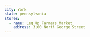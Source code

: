 ```yaml
---
city: York
state: pennsylvania
stores:
  - name: Leg Up Farmers Market
    address: 3100 North George Street
---
```

